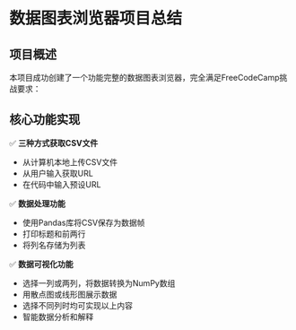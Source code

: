 # 数据图表浏览器项目总结

## 项目概述

本项目成功创建了一个功能完整的数据图表浏览器，完全满足FreeCodeCamp挑战要求：

## 核心功能实现

✅ **三种方式获取CSV文件**
- 从计算机本地上传CSV文件
- 从用户输入获取URL
- 在代码中输入预设URL

✅ **数据处理功能**
- 使用Pandas库将CSV保存为数据帧
- 打印标题和前两行
- 将列名存储为列表

✅ **数据可视化功能**
- 选择一列或两列，将数据转换为NumPy数组
- 用散点图或线形图展示数据
- 选择不同列时均可实现以上内容
- 智能数据分析和解释
